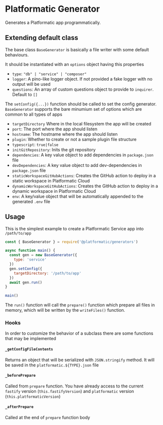 # Platformatic Generator

Generates a Platformatic app programmatically.

## Extending default class

The base class `BaseGenerator` is basically a file writer with some default behaviours.

It should be instantiated with an `options` object having this properties
- `type`: `"db" | "service" | "composer"`
- `logger`: A pino-like logger object. If not provided a fake logger with no output will be used
- `questions`: An array of custom questions object to provide to `inquirer`. Default to `[]`

The `setConfig({...})` function should be called to set the config generator. `BaseGenerator` supports the bare minumium set of options which are common to all types of apps

- `targetDirectory` Where in the local filesystem the app will be created
- `port`: The port where the app should listen
- `hostname`: The hostname where the app should listen
- `plugin`: Whether to create or not a sample plugin file structure
- `typescript`: `true|false`
- `initGitRepository`: Inits the git repository
- `dependencies`: A key value object to add dependencies in `package.json` file
- `devDependencies`: A key value object to add dev-dependencies in `package.json` file
- `staticWorkspaceGitHubActions`: Creates the GitHub action to deploy in a static workspace in Platformatic Cloud
- `dynamicWorkspaceGitHubActions`: Creates the GitHub action to deploy in a dynamic workspace in Platformatic Cloud
- `env`: A key/value object that will be automatically appended to the generated `.env` file
## Usage

This is the simplest example to create a Platformatic Service app into `/path/to/app`

```js
const { BaseGenerator } = require('@platformatic/generators')

async function main() {
  const gen = new BaseGenerator({
    type: 'service'    
  })
  gen.setConfig({
    targetDirectory: '/path/to/app'
  })
  await gen.run()
}

main()
```

The `run()` function will call the `prepare()` function which prepare all files in memory, which will be written by the `writeFiles()` function.

### Hooks

In order to customize the behavior of a subclass there are some functions that may be implemented

#### `_getConfigFileContents`

Returns an object that will be serialized with `JSON.stringify` method. It will be saved in the `platformatic.${TYPE}.json` file

#### `_beforePrepare`

Called from `prepare` function. You have already access to the current `fastify` version (`this.fastifyVersion`) and `platformatic` version (`this.platformaticVersion`)

#### `_afterPrepare`

Called at the end of `prepare` function body
